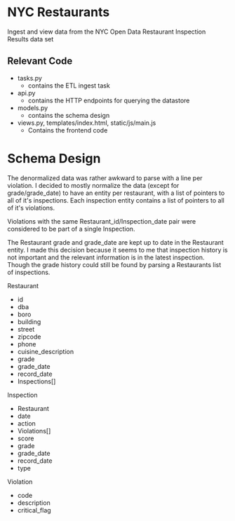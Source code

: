 # NYC Restaurants

Ingest and view data from the NYC Open Data Restaurant Inspection Results data set


## Relevant Code
* tasks.py
  * contains the ETL ingest task
* api.py
  - contains the HTTP endpoints for querying the datastore
* models.py
  - contains the schema design
* views.py, templates/index.html, static/js/main.js
  - Contains the frontend code



# Schema Design

The denormalized data was rather awkward to parse with a line per violation.
I decided to mostly normalize the data (except for grade/grade_date) to have an entity per restaurant, with a list of pointers to all of it's inspections. Each inspection entity contains a list of pointers to all of it's violations.

Violations with the same Restaurant_id/Inspection_date pair were considered to be part of a single Inspection.

The Restaurant grade and grade_date are kept up to date in the Restaurant entity. I made this decision because it seems to me that inspection history is not important and the relevant information is in the latest inspection. Though the grade history could still be found by parsing a Restaurants list of inspections.


Restaurant  
  * id  
  * dba  
  * boro  
  * building  
  * street  
  * zipcode  
  * phone  
  * cuisine_description  
  * grade  
  * grade_date  
  * record_date  
  * Inspections[]  

Inspection  
  * Restaurant  
  * date  
  * action  
  * Violations[]  
  * score  
  * grade  
  * grade_date  
  * record_date  
  * type  

Violation  
  * code  
  * description  
  * critical_flag  
